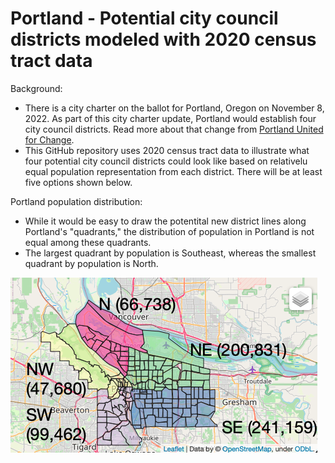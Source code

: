 # Portland - Potential city council districts modeled with 2020 census tract data 

Background:
* There is a city charter on the ballot for Portland, Oregon on November 8, 2022.  As part of this city charter update, Portland would establish four city council districts.  Read more about that change from [Portland United for Change](https://portlandunitedforchange.com/about).
* This GitHub repository uses 2020 census tract data to illustrate what four potential city council districts could look like based on relativelu equal population representation from each district.  There will be at least five options shown below.

Portland population distribution:
* While it would be easy to draw the potentital new district lines along Portland's "quadrants," the distribution of population in Portland is not equal among these quadrants.
* The largest quadrant by population is Southeast, whereas the smallest quadrant by population is North.

![Portland Population by "Quadrant" Image](https://github.com/wpbSabi/portland_potential_districts/blob/main/images/quadrants_map.png)



